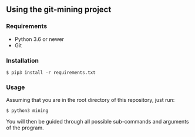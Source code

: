 ## Using the git-mining project

### Requirements

- Python 3.6 or newer
- Git

### Installation

```
$ pip3 install -r requirements.txt
```

### Usage

Assuming that you are in the root directory of this repository, just run:

```
$ python3 mining
```

You will then be guided through all possible sub-commands and arguments of the program.
